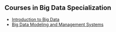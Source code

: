 ## Courses in Big Data Specialization
* [Introduction to Big Data](https://github.com/taekjunkim/OnlineCourses/blob/main/BigData/Intro_BigData.md)
* [Big Data Modeling and Management Systems](https://github.com/taekjunkim/OnlineCourses/blob/main/BigData/BD_Modeling_Management_Systems.md)
